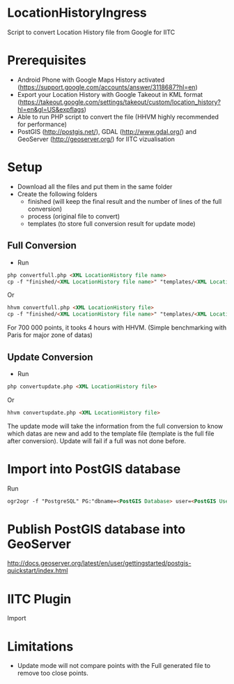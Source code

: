 # LocationHistoryIngress
Script to convert Location History file from Google for IITC

# Prerequisites
- Android Phone with Google Maps History activated (https://support.google.com/accounts/answer/3118687?hl=en)
- Export your Location History with Google Takeout in KML format (https://takeout.google.com/settings/takeout/custom/location_history?hl=en&gl=US&expflags)
- Able to run PHP script to convert the file (HHVM highly recommended for performance)
- PostGIS (http://postgis.net/), GDAL (http://www.gdal.org/) and GeoServer (http://geoserver.org/) for IITC vizualisation

# Setup
- Download all the files and put them in the same folder
- Create the following folders
  - finished (will keep the final result and the number of lines of the full conversion)
  - process (original file to convert)
  - templates (to store full conversion result for update mode)
  

## Full Conversion
- Run 
```html
php convertfull.php <XML LocationHistory file name>
cp -f "finished/<XML LocationHistory file name>" "templates/<XML LocationHistory file name>"
```

Or
```html
hhvm convertfull.php <XML LocationHistory file>
cp -f "finished/<XML LocationHistory file name>" "templates/<XML LocationHistory file name>"
```

For 700 000 points, it tooks 4 hours with HHVM. (Simple benchmarking with Paris for major zone of datas)

## Update Conversion
- Run 
```html
php convertupdate.php <XML LocationHistory file>
```
Or
```html
hhvm convertupdate.php <XML LocationHistory file>
```

The update mode will take the information from the full conversion to know which datas are new and add to the template file (template is the full file after conversion). Update will fail if a full was not done before.

# Import into PostGIS database
Run
```html
ogr2ogr -f "PostgreSQL" PG:"dbname=<PostGIS Database> user=<PostGIS User> password=<PostGIS User password>" "finished/<XML LocationHistory file name>"
```
# Publish PostGIS database into GeoServer

http://docs.geoserver.org/latest/en/user/gettingstarted/postgis-quickstart/index.html

# IITC Plugin

Import 
# Limitations
- Update mode will not compare points with the Full generated file to remove too close points.
